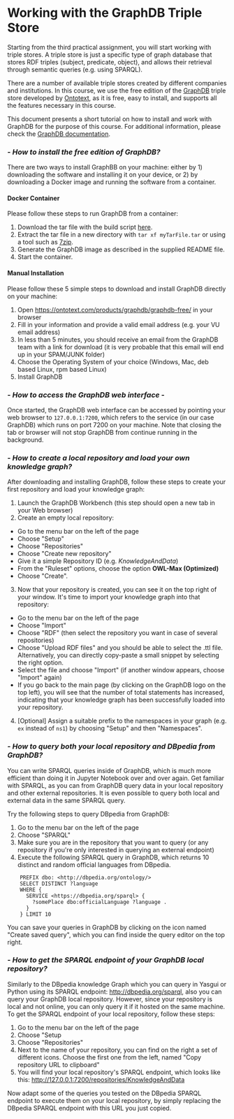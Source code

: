 # Working with the GraphDB Triple Store

Starting from the third practical assignment, you will start working with triple stores. A triple store is just a specific type of graph database that stores RDF triples (subject, predicate, object), and allows their retrieval through semantic queries (e.g. using SPARQL).

There are a number of available triple stores created by different companies and institutions. In this course, we use the free edition of the [GraphDB](https://www.ontotext.com/products/graphdb/) triple store developed by [Ontotext](https://www.ontotext.com/), as it is free, easy to install, and supports all the features necessary in this course.  

This document presents a short tutorial on how to install and work with GraphDB for the purpose of this course. For additional information, please check the [GraphDB documentation](http://graphdb.ontotext.com/documentation/free/quick-start-guide.html).

### - *How to install the free edition of GraphDB?*

There are two ways to install GraphBB on your machine: either by 1) downloading the software and installing it on your device, or 2) by downloading a Docker image and running the software from a container.

#### Docker Container

Please follow these steps to run GraphDB from a container:

1. Download the tar file with the build script [here](https://surfdrive.surf.nl/files/index.php/s/V67UxKWqZCeS60V).
2. Extract the tar file in a new directory with `tar xf myTarFile.tar` or using a tool such as [7zip](https://www.7-zip.org/download.html).
3. Generate the GraphDB image as described in the supplied README file.
4. Start the container.

#### Manual Installation

Please follow these 5 simple steps to download and install GraphDB directly on your machine:

1. Open <https://ontotext.com/products/graphdb/graphdb-free/> in your browser
2. Fill in your information and provide a valid email address (e.g. your VU email address)
3. In less than 5 minutes, you should receive an email from the GraphDB team with a link for download (it is very probable that this email will end up in your SPAM/JUNK folder)
4. Choose the Operating System of your choice (Windows, Mac, deb based Linux, rpm based Linux)
5. Install GraphDB

### - *How to access the GraphDB web interface* -

Once started, the GraphDB web interface can be accessed by pointing your web browser to `127.0.0.1:7200`, which refers to the service (in our case GraphDB) which runs on port 7200 on your machine. Note that closing the tab or browser will not stop GraphDB from continue running in the background.

### - *How to create a local repository and load your own knowledge graph?*

After downloading and installing GraphDB, follow these steps to create your first repository and load your knowledge graph:

1. Launch the GraphDB Workbench (this step should open a new tab in your Web browser)
2. Create an empty local repository:
  * Go to the menu bar on the left of the page
  * Choose "Setup"
  * Choose "Repositories"
  * Choose "Create new repository"
  * Give it a simple Repository ID (e.g. *KnowledgeAndData*)
  * From the "Ruleset" options, choose the option **OWL-Max (Optimized)**
  * Choose "Create".
3. Now that your repository is created, you can see it on the top right of your window. It's time to import your knowledge graph into that repository:
  * Go to the menu bar on the left of the page
  * Choose "Import"
  * Choose "RDF" (then select the repository you want in case of several repositories)
  * Choose "Upload RDF files" and you should be able to select the .ttl file. Alternatively, you can directly copy-paste a small snippet by selecting the right option.
  * Select the file and choose "Import" (if another window appears, choose "Import" again)
  * If you go back to the main page (by clicking on the GraphDB logo on the top left), you will see that the number of total statements has increased, indicating that your knowledge graph has been successfully loaded into your repository.
4. [Optional] Assign a suitable prefix to the namespaces in your graph (e.g. `ex` instead of `ns1`) by choosing "Setup" and then "Namespaces".

### - *How to query both your local repository and DBpedia from GraphDB?*

You can write SPARQL queries inside of GraphDB, which is much more efficient than doing it in Jupyter Notebook over and over again. Get familiar with SPARQL, as you can from GraphDB query data in your local repository and other external repositories. It is even possible to query both local and external data in the same SPARQL query.

Try the following steps to query DBpedia from GraphDB:

1. Go to the menu bar on the left of the page
2. Choose "SPARQL"
3. Make sure you are in the repository that you want to query (or any repository if you're only interested in querying an external endpoint)
4. Execute the following SPARQL query in GraphDB, which returns 10 distinct and random official languages from DBpedia.

```turtle
    PREFIX dbo: <http://dbpedia.org/ontology/>
    SELECT DISTINCT ?language
    WHERE {
      SERVICE <https://dbpedia.org/sparql> {
        ?somePlace dbo:officialLanguage ?language .
      }
    } LIMIT 10
```
You can save your queries in GraphDB by clicking on the icon named "Create saved query", which you can find inside the query editor on the top right.

### - *How to get the SPARQL endpoint of your GraphDB local repository?*

Similarly to the DBpedia knowledge Graph which you can query in Yasgui or Python using its SPARQL endpoint: <http://dbpedia.org/sparql>, also you can query your GraphDB local repository. However, since your repository is local and not online, you can only query it if it hosted on the same machine. To get the SPARQL endpoint of your local repository, follow these steps:

1. Go to the menu bar on the left of the page
2. Choose "Setup
3. Choose "Repositories"
4. Next to the name of your repository, you can find on the right a set of different icons. Choose the first one from the left, named "Copy repository URL to clipboard"
5. You will find your local repository's SPARQL endpoint, which looks like this: http://127.0.0.1:7200/repositories/KnowledgeAndData

Now adapt some of the queries you tested on the DBpedia SPARQL endpoint to execute them on your local repository, by simply replacing the DBpedia SPARQL endpoint with this URL you just copied.
